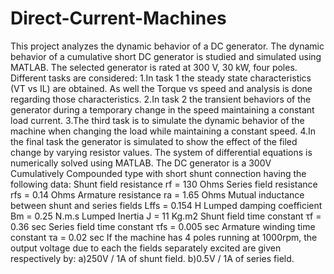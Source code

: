 Direct-Current-Machines
=======================

This project analyzes the dynamic behavior of a DC generator. The dynamic behavior of a cumulative short DC generator 
is studied and simulated using MATLAB. The selected generator is rated at 300 V, 30 kW, four poles. Different tasks are 
considered:
1.In task 1 the steady state characteristics (VT vs IL) are obtained. As well the Torque vs speed and analysis is done regarding those characteristics.
2.In task 2 the transient behaviors of the generator during a temporary change in the speed maintaining a constant load current.
3.The third task is to simulate the dynamic behavior of the machine when changing the load while maintaining a constant speed.
4.In the final task the generator is simulated to show the effect of the filed change by varying resistor values.
The system of differential equations is numerically solved using MATLAB.
The DC generator is a 300V Cumulatively Compounded type with short shunt connection having the following data:
Shunt field resistance rf = 130 Ohms
Series field resistance rfs = 0.14 Ohms
Armature resistance ra = 1.65 Ohms
Mutual inductance between shunt and series fields Lffs = 0.154 H
Lumped damping coefficient Bm = 0.25 N.m.s
Lumped Inertia J = 11 Kg.m2
Shunt field time constant τf = 0.36 sec
Series field time constant τfs = 0.005 sec
Armature winding time constant τa = 0.02 sec
If the machine has 4 poles running at 1000rpm, the output voltage due to each the fields separately excited are given respectively by:
a)250V / 1A of shunt field.
b)0.5V / 1A of series field. 

